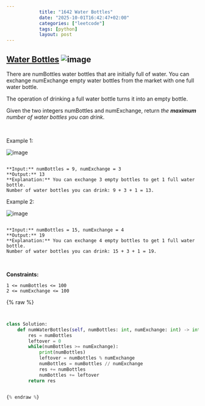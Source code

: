 ```yaml
---
            title: "1642 Water Bottles"
            date: "2025-10-01T16:42:47+02:00"
            categories: ["leetcode"]
            tags: [python]
            layout: post
---
```

            
## [Water Bottles](https://leetcode.com/problems/water-bottles) ![image](https://img.shields.io/badge/Difficulty-Easy-brightgreen)

There are numBottles water bottles that are initially full of water. You can exchange numExchange empty water bottles from the market with one full water bottle.

The operation of drinking a full water bottle turns it into an empty bottle.

Given the two integers numBottles and numExchange, return *the **maximum** number of water bottles you can drink*.

 

Example 1:

![image](https://assets.leetcode.com/uploads/2020/07/01/sample_1_1875.png)
```

**Input:** numBottles = 9, numExchange = 3
**Output:** 13
**Explanation:** You can exchange 3 empty bottles to get 1 full water bottle.
Number of water bottles you can drink: 9 + 3 + 1 = 13.

```

Example 2:

![image](https://assets.leetcode.com/uploads/2020/07/01/sample_2_1875.png)
```

**Input:** numBottles = 15, numExchange = 4
**Output:** 19
**Explanation:** You can exchange 4 empty bottles to get 1 full water bottle. 
Number of water bottles you can drink: 15 + 3 + 1 = 19.

```

 

**Constraints:**

	1 <= numBottles <= 100
	2 <= numExchange <= 100

{% raw %}


```python


class Solution:
    def numWaterBottles(self, numBottles: int, numExchange: int) -> int:
        res = numBottles
        leftover = 0
        while(numBottles >= numExchange):
            print(numBottles)
            leftover = numBottles % numExchange
            numBottles = numBottles // numExchange
            res += numBottles
            numBottles += leftover
        return res


{% endraw %}
```

